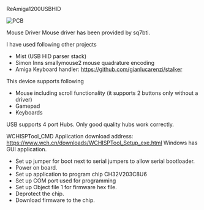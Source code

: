 ReAmiga1200USBHID 

![PCB](https://github.com/arkadiuszmakarenko/ReAmiga1200USBHID/assets/5903872/26648a14-64e9-4a42-a82d-14dc1d464c64)


Mouse Driver
Mouse driver has been provided by sq7bti.

I have used following other projects
- Mist (USB HID parser stack)
- Simon Inns smallymouse2 mouse quadrature encoding
- Amiga Keyboard handler: https://github.com/gianlucarenzi/stalker


This device supports following
- Mouse including scroll functionality (it supports 2 buttons only without a driver)
- Gamepad
- Keyboards

USB supports 4 port Hubs. Only good quality hubs work correctly.

WCHISPTool_CMD 
Application download address: https://www.wch.cn/downloads/WCHISPTool_Setup_exe.html
Windows has GUI application.

- Set up jumper for boot next to serial jumpers to allow serial bootloader.
- Power on board.
- Set up application to program chip CH32V203C8U6
- Set up COM port used for programming
- Set up Object file 1 for firmware hex file.
- Deprotect the chip.
- Download firmware to the chip.




